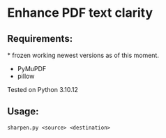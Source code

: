 # Enhance PDF text clarity

## Requirements:

\* frozen working newest versions as of this moment.

- PyMuPDF
- pillow

Tested on Python 3.10.12

## Usage:
`sharpen.py <source> <destination>`
